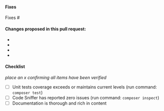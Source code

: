 #### Fixes
Fixes #

#### Changes proposed in this pull request:
-
-
-
-
#### Checklist
*place an x confirming all items have been verified*
- [ ]  Unit tests coverage exceeds or maintains current levels (run command: ```composer test```)
- [ ]  Code Sniffer has reported zero issues (run command: ```composer inspect```)
- [ ]  Documentation is thorough and rich in content
